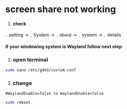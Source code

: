 # screen share not working
1. #### check 
````.```` setting -> ````.```` System -> ````.```` about -> ````.```` system -> ````.```` detalis

#### if your windowing system is  Wayland follow next step

2. ### open terminal
```sh
sudo nano /etc/gdm3/custom.conf
```
3. ### change 
 ``
 #WaylandEnable=false to WaylandEnable=false
 ``
```sh
sudo reboot
```
